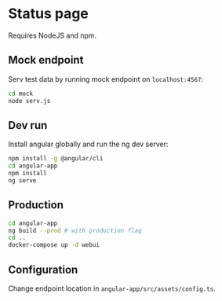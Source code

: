 # Status page

Requires NodeJS and npm.

## Mock endpoint
Serv test data by running mock endpoint on `localhost:4567`:
```bash
cd mock
node serv.js
```

## Dev run
Install angular globally and run the ng dev server:
```bash
npm install -g @angular/cli
cd angular-app
npm install
ng serve
```

## Production
```bash
cd angular-app
ng build --prod # with production flag
cd ..
docker-compose up -d webui
```

## Configuration
Change endpoint location in `angular-app/src/assets/config.ts`.
